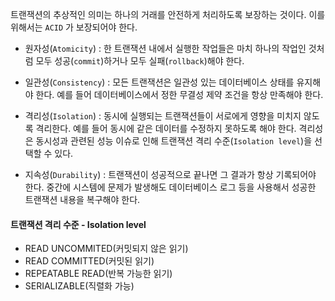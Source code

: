 
트랜잭션의 추상적인 의미는 하나의 거래를 안전하게 처리하도록 보장하는 것이다. 이를 위해서는 `ACID` 가 보장되어야 한다.

- 원자성(`Atomicity`) : 한 트랜잭션 내에서 실행한 작업들은 마치 하나의 작업인 것처럼 모두 성공(`commit`)하거나 모두 실패(`rollback`)해야 한다.

- 일관성(`Consistency`) : 모든 트랜잭션은 일관성 있는 데이터베이스 상태를 유지해야 한다. 예를 들어 데이터베이스에서 정한 무결성 제약 조건을 항상 만족해야 한다.

- 격리성(`Isolation`) :  동시에 실행되는 트랜잭션들이 서로에게 영향을 미치지 않도록 격리한다. 예를 들어 동시에 같은 데이터를 수정하지 못하도록 해야 한다. 격리성은 동시성과 관련된 성능 이슈로 인해 트랜잭션 격리 수준(`Isolation level`)을 선택할 수 있다.

- 지속성(`Durability`) : 트랜잭션이 성공적으로 끝나면 그 결과가 항상 기록되어야 한다. 중간에 시스템에 문제가 발생해도 데이터베이스 로그 등을 사용해서 성공한 트랜잭션 내용을 복구해야 한다.


#### 트랜잭션 격리 수준 - Isolation level

- READ UNCOMMITED(커밋되지 않은 읽기)
- READ COMMITTED(커밋된 읽기)
- REPEATABLE READ(반복 가능한 읽기)
-  SERIALIZABLE(직렬화 가능)

